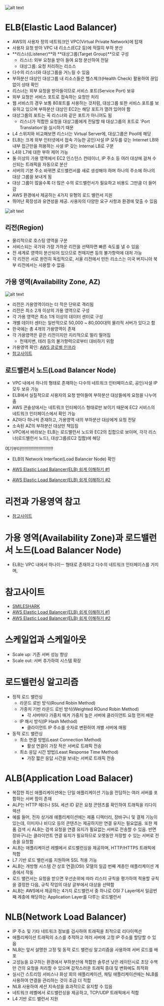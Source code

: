


![alt text](./Images/cloud/loadbalancing.png)

# ELB(Elastic Laod Balancer)
- AWS의 사용자 정의 네트워크인 VPC(Virtual Private Network)에 탑재
- 사용자 요청 받아 VPC 내 리소스(EC2 등)에 적절히 부하 분산
- **리스너(Listener)**와 **대상그룹(Target Group)**으로 구성
  - 리스너: 외부 요청을 받아 들여 요청 분산하여 전달
  - 대상그룹: 요청 처리하는 리소스
- 다수의 리스너와 대상그룹을 거느릴 수 있음
- 부하분산 대상인 대상그룹 내 리소스들은 헬스체크(Health Check) 활용하여 끊임없이 상태 확인
- 리스너는 외부 요청을 받아들이므로 서비스 포트(Service Port) 보유
- 외부 요청은 서비스 포트로 접속하는 요청만 처리
- 웹 서비스의 경우 보통 80포트를 사용하는 것처럼, 대상그룹 또한 서비스 포트를 보유하고 있으며 부하분산 대상인 EC2는 해당 포트가 열려 있어야 함
- 대상그룹의 포트는 꼭 리스너와 같은 포트가 아니어도 됨
  - 리스너가 적합한 요청을 대상그룹에게 전달할 때 대상그룹의 포트로 'Port Translation'을 실시하기 때문
- L4 스위치와 비교해보면 리스너는 Virtual Server에, 대상그룹은 Pool에 해당
- ELB는 크게 외부 인터넷에서 접속 가능한 공인/사설 IP 모두를 갖는 Internet LB와 내부 접근만을 허용하는 사설 IP 갖는 Internal LB로 구분
- L4와 L7에 대한 부하 제어 가능
- 둘 이상의 가용 영역에서 EC2 인스턴스 컨테이너, IP 주소 등 여러 대상에 걸쳐 수신되는 트래픽을 자동으로 분산
- 서버의 기본 주소 바뀌면 로드밸런서를 새로 생성해야 하며 하나의 주소에 하나의 대상 그룹을 보내게 됨
- 대상 그룹이 많을수록 더 많은 수의 로드밸런서가 필요하고 비용도 그만큼 더 들어감
- AWS 환경에서 제공하는 4가지 유형의 로드 밸런서 지원
- 뛰어난 확장성과 유연성을 제공. 사용자의 다양한 요구 사항과 환경에 맞출 수 있음

![alt text](./Images/cloud/elb_conecpt.png)

## 리전(Region)
- 물리적으로 호스팅 영역을 구분
- 서비스되는 국가와 가장 가까운 리전을 선택하면 빠른 속도를 낼 수 있음
- 전 세계로 영역이 분산되어 있으므로 천재지변 등의 불가항력에 대처 가능
- 각 리전은 서로 완전히 독립적으로, 서울 리전에서 만든 리소스는 미국 버지니아 북부 리전에서는 사용할 수 없음

## 가용 영역(Availability Zone, AZ)
![alt text](./Images/cloud/available_zone.png)
- 리전은 가용영역이라는 더 작은 단위로 격리됨
- 리전은 최소 2개 이상의 가용 영역으로 구성
- 각 가용 영역은 최소 1개 이상의 데이터 센터로 구성
- 개별 데이터 센터는 일반적으로 50,000 ~ 80,000대의 물리적 서버가 있다고 함
- 한국에는 총 4개의 가용영역이 존재
- 각 가용영역은 같은 리전이지만 지리적으로 멀리 떨어짐
  - 천재지변, 테러 등의 불가항력으로부터 대비하기 위함
- 가용영역 확인: [AWS 글로벌 인프라](https://aws.amazon.com/ko/about-aws/global-infrastructure/)
- [참고사이트](https://hudi.blog/region-and-availability-zone/)


## 로드밸런서 노드(Load Balancer Node)
- VPC 내에서 하나의 형태로 존재하는 다수의 네트워크 인터페이스로, 공인/사설 IP 모두 보유 가능
- ELB에서 실질적으로 사용자의 요청 받아들여 부하분산 대상들에게 요청을 나누어줌
- AWS 콘솔상에서는 네트워크 인터페이스 형태로만 보이기 때문에 EC2 서비스의 네트워크 인터페이스에서 확인 가능
- AZ마다 하나씩 존재하고, 가용영역 내의 부하분산 대상에게 요청 전달
- 소속된 AZ의 부하분산 대상만 책임짐
- VPC에서 바라보는 ELB는 로드밸런서 노드와 EC2의 집합으로 보이며, 각각 리스너(로드밸런서 노드), 대상그룹(EC2 집합)에 해당

여기부터!!!!!!!!!!!!!!!!!!!!!!!!!!
- ELB의 Network Interface(Load Balancer Node) 확인

- [AWS Elastic Load Balancer(ELB) 쉽게 이해하기 #1](https://aws-hyoh.tistory.com/128)
- [AWS Elastic Load Balancer(ELB) 쉽게 이해하기 #2](https://aws-hyoh.tistory.com/133)


# 리전과 가용영역 참고
- [참고사이트](https://hudi.blog/region-and-availability-zone/)

# 가용 영역(Availability Zone)과 로드밸런서 노드(Load Balancer Node)
- ELB는 VPC 내에서 하나이ㅡ 형태로 존재하고 다수의 네트워크 인터페이스를 가지며, 

# 참고사이트
- [SMILESHARK](https://www.smileshark.kr/post/what-is-a-load-balancer-a-comprehensive-guide-to-aws-load-balancer)
- [AWS Elastic Load Balancer(ELB) 쉽게 이해하기 #1](https://aws-hyoh.tistory.com/128)
- [AWS Elastic Load Balancer(ELB) 쉽게 이해하기 #2](https://aws-hyoh.tistory.com/133)


# 스케일업과 스케일아웃
- Scale up: 기존 서버 성능 향상
- Scale out: 서버 추가하여 시스템 확장

# 로드밸런싱 알고리즘
- 정적 로드 밸런싱
  - 라운드 로빈 방식(Round Robin Method)
  - 가중치 기반 라운드 로빈 방식(Weighted ROund Robin Method)
    - 각 서버마다 가중치 매겨 가중치 높은 서버에 클라이언트 요청 먼저 배분
  - IP 해시 방식(IP Hash Method)
    - 클라이언트 IP 주소를 숫자로 변환하여 개별 서버에 매핑
- 동적 로드 밸런싱
  - 최소 연결 방법(Least Connection Method)
    - 활성 연결이 가장 적은 서버로 트래픽 전송
  - 최소 응답 시간 방법(Least Response Time Method)
    - 가장 짧은 응답 시간을 보내는 서버로 트래픽 전송

# ALB(Application Load Balacer)
- 복잡한 최신 애플리케이션에는 단일 애플리케이션 기능을 전담하는 여러 서버를 포함하는 서버 팜이 존재
- ALP는 HTTP 헤더나 SSL 세션 ID 같은 요청 콘텐츠를 확인하여 트래픽을 리다이렉션
- 예를 들어, 전자 상거래 애플리케이션에는 제품 디렉터리, 장바구니 및 결제 기능이 있는데, 이미지나 비디오 등의 콘텐츠는 제공하지만 연결 유지는 필요없음. 또한 제품 검색 시 ALB는 검색 요청을 연결 유지가 필요없는 서버로 전송할 수 있음. 반면 장바구니는 클라이언트 연결 유지가 필요하므로 오랫동안 저장할 수 있는 서버로 전송을 요청함
- ALB는 애플리케이션 레벨에서 로드밸런싱을 제공하며, HTTP/HTTPS 트래픽에 적합
- L7 기반 로드 밸런서를 지원하며 SSL 적용 가능
- ALB는 개방형 시스템 간 상호 연결(OSI) 모델의 일곱 번째 계층인 애플리케이션 계층에서 작동
- 로드 밸런서는 요청을 받으면 우선순위에 따라 리스터 규칙을 평가하여 적용할 규칙을 결정한 다음, 규칙 작업의 대상 글부에서 대상을 선택함
- ALB는 AWS에서 제공하는 4가지 로드밸런서 중 하나로 OSI 7 Layer에서 일곱번째 계층에 해당하는 Application Layer를 다루는 로드밸런서

# NLB(Network Load Balancer)
- IP 주소 및 기타 네트워크 정보를 검사하여 트래픽을 최적으로 리다이렉션
- 애플리케이션 트래픽의 소스를 추적하고 여러 서버에 고정 IP 주소를 할당할 수 있음
- NLB는 앞서 설명한 고정 및 동적 로드 밸런싱 알고리즘을 사용하여 서버 로드를 배포
- 고성능을 요구하는 환경에서 부하분산에 적합한 솔루션
낮은 레이턴시로 초당 수백만 건의 요청을 처리할 수 있으며 갑작스러운 트래픽 증대 및 변화에도 최적화
- 실시간 스트리밍 서비스나 화상 회의 애플리케이션, 채팅 애플리케이션에는 NLB를 사용하여 연결을 관리하는 것이 조금 더 적합
- NLB 사용하여 세션 지속성을 효과적으로 유지할 수 있음
- 네트워크 레벨에서 로드밸런싱을 제공하고, TCP/UDP 트래픽에서 적합
- L4 기반 로드 밸런서 지원